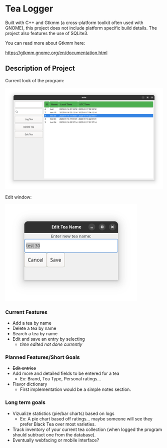 # Tea Logger
Built with C++ and Gtkmm (a cross-platform toolkit often used with GNOME), this project does not include platform specific build details. The project also features the use of SQLite3.

You can read more about Gtkmm here:

https://gtkmm.gnome.org/en/documentation.html


## Description of Project

Current look of the program:

![alt text](data/01172025-2.png)

Edit window:

![alt text](data/01172025.png)

### Current Features
- Add a tea by name
- Delete a tea by name
- Search a tea by name
- Edit and save an entry by selecting
  - *time edited not done currently*

### Planned Features/Short Goals
- ~~Edit entries~~
- Add more and detailed fields to be entered for a tea
  - Ex: Brand, Tea Type, Personal ratings...
- Flavor dictionary
  - First implementation would be a simple notes section.

### Long term goals
- Vizualize statistics (pie/bar charts) based on logs
  - Ex: A pie chart based off ratings... maybe someone will see they prefer Black Tea over most varieties.
- Track inventory of your current tea collection (when logged the program should subtract one from the database).
- Eventually webfacing or mobile interface?